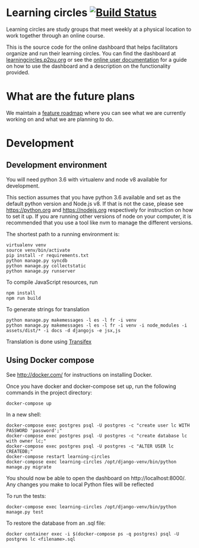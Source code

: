 # Learning circles [![Build Status](https://travis-ci.org/p2pu/learning-circles.svg?branch=master)](https://travis-ci.org/p2pu/learning-circles)

Learning circles are study groups that meet weekly at a physical location to work together through an online course.

This is the source code for the online dashboard that helps facilitators organize and run their learning circles. You can find the dashboard at [learningcircles.p2pu.org](https://learningcircles.p2pu.org/) or see the [online user documentation](http://learning-circles.readthedocs.org/en/latest/) for a guide on how to use the dashboard and a description on the functionality provided.

# What are the future plans

We maintain a [feature roadmap](https://github.com/p2pu/learning-circles/wiki/Roadmap) where you can see what we are currently working on and what we are planning to do.

# Development

## Development environment

You will need python 3.6 with virtualenv and node v8 available for development.

This section assumes that you have python 3.6 available and set as the default python version and Node.js v8. If that is not the case, please see https://python.org and https://nodejs.org respectively for instruction on how to set it up. If you are running other versions of node on your computer, it is recommended that you use a tool like nvm to manage the different versions.


The shortest path to a running environment is:

```
virtualenv venv
source venv/bin/activate
pip install -r requirements.txt
python manage.py syncdb
python manage.py collectstatic
python manage.py runserver
```

To compile JavaScript resources, run

```
npm install
npm run build
```

To generate strings for translation

    python manage.py makemessages -l es -l fr -i venv
    python manage.py makemessages -l es -l fr -i venv -i node_modules -i assets/dist/* -i docs -d djangojs -e jsx,js

Translation is done using [Transifex](https://www.transifex.com/p2pu/learning-circles/)


## Using Docker compose

See http://docker.com/ for instructions on installing Docker.

Once you have docker and docker-compose set up, run the following commands in the project directory:

```
docker-compose up
```

In a new shell:

```
docker-compose exec postgres psql -U postgres -c "create user lc WITH PASSWORD 'password';"
docker-compose exec postgres psql -U postgres -c "create database lc with owner lc;"
docker-compose exec postgres psql -U postgres -c "ALTER USER lc CREATEDB;"
docker-compose restart learning-circles
docker-compose exec learning-circles /opt/django-venv/bin/python manage.py migrate
```

You should now be able to open the dashboard on http://localhost:8000/. Any changes you make to local Python files will be reflected

To run the tests:

```
docker-compose exec learning-circles /opt/django-venv/bin/python manage.py test
```

To restore the database from an .sql file:
```
docker container exec -i $(docker-compose ps -q postgres) psql -U postgres lc <filename>.sql
```
